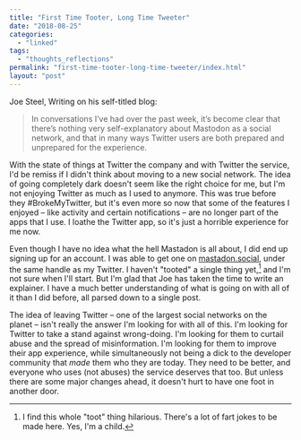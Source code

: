 ```yaml
---
title: "First Time Tooter, Long Time Tweeter"
date: "2018-08-25"
categories: 
  - "linked"
tags: 
  - "thoughts_reflections"
permalink: "first-time-tooter-long-time-tweeter/index.html"
layout: "post"
---
```


Joe Steel, Writing on his self-titled blog:

> In conversations I’ve had over the past week, it’s become clear that there’s nothing very self-explanatory about Mastodon as a social network, and that in many ways Twitter users are both prepared and unprepared for the experience.

With the state of things at Twitter the company and with Twitter the service, I'd be remiss if I didn't think about moving to a new social network. The idea of going completely dark doesn't seem like the right choice for me, but I'm not enjoying Twitter as much as I used to anymore. This was true before they #BrokeMyTwitter, but it's even more so now that some of the features I enjoyed – like activity and certain notifications – are no longer part of the apps that I use. I loathe the Twitter app, so it's just a horrible experience for me now.

Even though I have no idea what the hell Mastadon is all about, I did end up signing up for an account. I was able to get one on [mastadon.social](https://mastodon.social/), under the same handle as my Twitter. I haven't "tooted" a single thing yet,[^1] and I'm not sure when I'll start. But I'm glad that Joe has taken the time to write an explainer. I have a much better understanding of what is going on with all of it than I did before, all parsed down to a single post.

The idea of leaving Twitter – one of the largest social networks on the planet – isn't really the answer I'm looking for with all of this. I'm looking for Twitter to take a stand against wrong-doing. I'm looking for them to curtail abuse and the spread of misinformation. I'm looking for them to improve their app experience, while simultaneously not being a dick to the developer community that _made_ them who they are today. They need to be better, and everyone who uses (not abuses) the service deserves that too. But unless there are some major changes ahead, it doesn't hurt to have one foot in another door.

[^1]: I find this whole "toot" thing hilarious. There's a lot of fart jokes to be made here. Yes, I'm a child.
